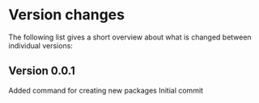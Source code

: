 Version changes
=================================================

The following list gives a short overview about what is changed between
individual versions:


Version 0.0.1
-------------------------------------------------
Added command for creating new packages
Initial commit
